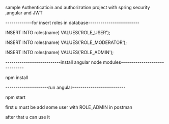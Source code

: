 sample Authenticatioin and authorization project with spring security ,angular and JWT

-------------for insert roles in database-------------------------

INSERT INTO roles(name) VALUES('ROLE_USER');

INSERT INTO roles(name) VALUES('ROLE_MODERATOR');

INSERT INTO roles(name) VALUES('ROLE_ADMIN');


---------------------------install angular node modules------------------------------

npm install 


---------------------run angular--------------------------

npm start


first u must be add some user with ROLE_ADMIN in postman

after that u can use it


